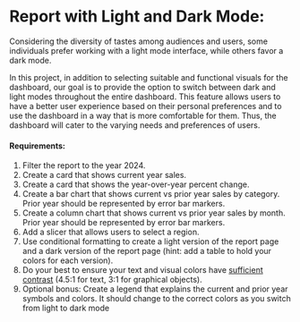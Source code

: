 # Report with Light and Dark Mode:

  Considering the diversity of tastes among audiences and users, some individuals prefer working with a light mode interface, while others favor a dark mode.

  In this project, in addition to selecting suitable and functional visuals for the dashboard, our goal is to provide the option to switch between dark and light modes throughout the entire dashboard. This feature allows users to have a better user experience based on their personal preferences and to use the dashboard in a way that is more comfortable for them. Thus, the dashboard will cater to the varying needs and preferences of users.



#### Requirements:

1. Filter the report to the year 2024.
2. Create a card that shows current year sales.
3. Create a card that shows the year-over-year percent change. 
4. Create a bar chart that shows current vs prior year sales by category. Prior year should be represented by error bar markers. 
5. Create a column chart that shows current vs prior year sales by month. Prior year should be represented by error bar markers. 
6. Add a slicer that allows users to select a region. 
7. Use conditional formatting to create a light version of the report page and a dark version of the report page (hint: add a table to hold your colors for each version). 
8. Do your best to ensure your text and visual colors have [sufficient contrast](https://webaim.org/resources/contrastchecker/) (4.5:1 for text, 3:1 for graphical objects). 
9. Optional bonus: Create a legend that explains the current and prior year symbols and colors. It should change to the correct colors as you switch from light to dark mode